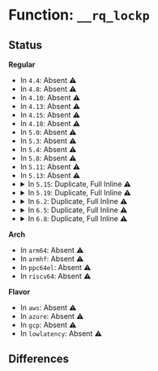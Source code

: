 # Function: <code>__rq_lockp</code>

## Status
<b>Regular</b>
<ul>
<li>
In <code>4.4</code>: Absent ⚠️
</li>
<li>
In <code>4.8</code>: Absent ⚠️
</li>
<li>
In <code>4.10</code>: Absent ⚠️
</li>
<li>
In <code>4.13</code>: Absent ⚠️
</li>
<li>
In <code>4.15</code>: Absent ⚠️
</li>
<li>
In <code>4.18</code>: Absent ⚠️
</li>
<li>
In <code>5.0</code>: Absent ⚠️
</li>
<li>
In <code>5.3</code>: Absent ⚠️
</li>
<li>
In <code>5.4</code>: Absent ⚠️
</li>
<li>
In <code>5.8</code>: Absent ⚠️
</li>
<li>
In <code>5.11</code>: Absent ⚠️
</li>
<li>
In <code>5.13</code>: Absent ⚠️
</li>
<li>
<details>
<summary>In <code>5.15</code>: Duplicate, Full Inline ⚠️</summary>

**Collision:** Static Duplication

**Inline:** Full

**Transformation:** False

**Instances:**

```
In kernel/sched/core.c (ffffffff81d5208b)
Location: kernel/sched/sched.h:1180
Inline: True
Inline callers:
  - kernel/sched/core.c:yield_to
  - kernel/sched/core.c:yield_to
  - kernel/sched/core.c:yield_to
  - kernel/sched/core.c:yield_to
  - kernel/sched/core.c:try_steal_cookie
  - kernel/sched/core.c:try_steal_cookie
  - kernel/sched/core.c:migrate_swap_stop
  - kernel/sched/core.c:migrate_swap_stop
  - kernel/sched/core.c:push_cpu_stop
  - kernel/sched/core.c:push_cpu_stop
  - kernel/sched/core.c:double_rq_lock
  - kernel/sched/core.c:double_rq_lock
  - kernel/sched/core.c:raw_spin_rq_trylock
  - kernel/sched/core.c:raw_spin_rq_trylock
```
```
In kernel/sched/fair.c (0)
Location: kernel/sched/sched.h:1180
Inline: True
```
```
In kernel/sched/rt.c (ffffffff81112de6)
Location: kernel/sched/sched.h:1180
Inline: True
Inline callers:
  - kernel/sched/rt.c:pull_rt_task
  - kernel/sched/rt.c:pull_rt_task
  - kernel/sched/rt.c:pull_rt_task
  - kernel/sched/rt.c:pull_rt_task
  - kernel/sched/rt.c:find_lock_lowest_rq
  - kernel/sched/rt.c:find_lock_lowest_rq
  - kernel/sched/rt.c:find_lock_lowest_rq
  - kernel/sched/rt.c:find_lock_lowest_rq
  - kernel/sched/rt.c:find_lock_lowest_rq
  - kernel/sched/rt.c:find_lock_lowest_rq
```
```
In kernel/sched/deadline.c (ffffffff81115f55)
Location: kernel/sched/sched.h:1180
Inline: True
Inline callers:
  - kernel/sched/deadline.c:pull_dl_task
  - kernel/sched/deadline.c:pull_dl_task
  - kernel/sched/deadline.c:pull_dl_task
  - kernel/sched/deadline.c:pull_dl_task
  - kernel/sched/deadline.c:find_lock_later_rq
  - kernel/sched/deadline.c:find_lock_later_rq
  - kernel/sched/deadline.c:find_lock_later_rq
  - kernel/sched/deadline.c:find_lock_later_rq
  - kernel/sched/deadline.c:find_lock_later_rq
  - kernel/sched/deadline.c:find_lock_later_rq
  - kernel/sched/deadline.c:dl_task_offline_migration
  - kernel/sched/deadline.c:dl_task_offline_migration
  - kernel/sched/deadline.c:dl_task_offline_migration
  - kernel/sched/deadline.c:dl_task_offline_migration
```
```
In kernel/sched/stop_task.c (0)
Location: kernel/sched/sched.h:1180
Inline: True
```
```
In kernel/sched/psi.c (0)
Location: kernel/sched/sched.h:1180
Inline: True
```
```
In kernel/sched/core_sched.c (0)
Location: kernel/sched/sched.h:1180
Inline: True
```
```
In kernel/livepatch/transition.c (0)
Location: kernel/sched/sched.h:1180
Inline: True
```
</details>
</li>
<li>
<details>
<summary>In <code>5.19</code>: Duplicate, Full Inline ⚠️</summary>

**Collision:** Static Duplication

**Inline:** Full

**Transformation:** False

**Instances:**

```
In kernel/sched/core.c (ffffffff81f22749)
Location: kernel/sched/sched.h:1177
Inline: True
Inline callers:
  - kernel/sched/core.c:yield_to
  - kernel/sched/core.c:yield_to
  - kernel/sched/core.c:yield_to
  - kernel/sched/core.c:yield_to
  - kernel/sched/core.c:try_steal_cookie
  - kernel/sched/core.c:try_steal_cookie
  - kernel/sched/core.c:migrate_swap_stop
  - kernel/sched/core.c:migrate_swap_stop
  - kernel/sched/core.c:push_cpu_stop
  - kernel/sched/core.c:push_cpu_stop
  - kernel/sched/core.c:double_rq_lock
  - kernel/sched/core.c:double_rq_lock
  - kernel/sched/core.c:raw_spin_rq_trylock
  - kernel/sched/core.c:raw_spin_rq_trylock
```
```
In kernel/sched/fair.c (0)
Location: kernel/sched/sched.h:1177
Inline: True
```
```
In kernel/sched/build_policy.c (ffffffff8112fc58)
Location: kernel/sched/sched.h:1177
Inline: True
Inline callers:
  - kernel/sched/build_policy.c:pull_dl_task
  - kernel/sched/build_policy.c:pull_dl_task
  - kernel/sched/build_policy.c:push_dl_task
  - kernel/sched/build_policy.c:push_dl_task
  - kernel/sched/build_policy.c:find_lock_later_rq
  - kernel/sched/build_policy.c:find_lock_later_rq
  - kernel/sched/build_policy.c:find_lock_later_rq
  - kernel/sched/build_policy.c:find_lock_later_rq
  - kernel/sched/build_policy.c:dl_task_offline_migration
  - kernel/sched/build_policy.c:dl_task_offline_migration
  - kernel/sched/build_policy.c:pull_rt_task
  - kernel/sched/build_policy.c:pull_rt_task
  - kernel/sched/build_policy.c:push_rt_task
  - kernel/sched/build_policy.c:push_rt_task
  - kernel/sched/build_policy.c:find_lock_lowest_rq
  - kernel/sched/build_policy.c:find_lock_lowest_rq
  - kernel/sched/build_policy.c:find_lock_lowest_rq
  - kernel/sched/build_policy.c:find_lock_lowest_rq
```
```
In kernel/sched/build_utility.c (0)
Location: kernel/sched/sched.h:1177
Inline: True
```
</details>
</li>
<li>
<details>
<summary>In <code>6.2</code>: Duplicate, Full Inline ⚠️</summary>

**Collision:** Static Duplication

**Inline:** Full

**Transformation:** False

**Instances:**

```
In kernel/sched/core.c (ffffffff820cd059)
Location: kernel/sched/sched.h:1231
Inline: True
Inline callers:
  - kernel/sched/core.c:yield_to
  - kernel/sched/core.c:yield_to
  - kernel/sched/core.c:yield_to
  - kernel/sched/core.c:yield_to
  - kernel/sched/core.c:try_steal_cookie
  - kernel/sched/core.c:try_steal_cookie
  - kernel/sched/core.c:migrate_swap_stop
  - kernel/sched/core.c:migrate_swap_stop
  - kernel/sched/core.c:push_cpu_stop
  - kernel/sched/core.c:push_cpu_stop
  - kernel/sched/core.c:double_rq_lock
  - kernel/sched/core.c:double_rq_lock
  - kernel/sched/core.c:raw_spin_rq_trylock
  - kernel/sched/core.c:raw_spin_rq_trylock
```
```
In kernel/sched/fair.c (0)
Location: kernel/sched/sched.h:1231
Inline: True
```
```
In kernel/sched/build_policy.c (ffffffff81159d1e)
Location: kernel/sched/sched.h:1231
Inline: True
Inline callers:
  - kernel/sched/build_policy.c:pull_dl_task
  - kernel/sched/build_policy.c:pull_dl_task
  - kernel/sched/build_policy.c:push_dl_task
  - kernel/sched/build_policy.c:push_dl_task
  - kernel/sched/build_policy.c:find_lock_later_rq
  - kernel/sched/build_policy.c:find_lock_later_rq
  - kernel/sched/build_policy.c:find_lock_later_rq
  - kernel/sched/build_policy.c:find_lock_later_rq
  - kernel/sched/build_policy.c:dl_task_offline_migration
  - kernel/sched/build_policy.c:dl_task_offline_migration
  - kernel/sched/build_policy.c:pull_rt_task
  - kernel/sched/build_policy.c:pull_rt_task
  - kernel/sched/build_policy.c:push_rt_task
  - kernel/sched/build_policy.c:push_rt_task
  - kernel/sched/build_policy.c:find_lock_lowest_rq
  - kernel/sched/build_policy.c:find_lock_lowest_rq
  - kernel/sched/build_policy.c:find_lock_lowest_rq
  - kernel/sched/build_policy.c:find_lock_lowest_rq
```
```
In kernel/sched/build_utility.c (0)
Location: kernel/sched/sched.h:1231
Inline: True
```
</details>
</li>
<li>
<details>
<summary>In <code>6.5</code>: Duplicate, Full Inline ⚠️</summary>

**Collision:** Static Duplication

**Inline:** Full

**Transformation:** False

**Instances:**

```
In kernel/sched/core.c (ffffffff82151459)
Location: kernel/sched/sched.h:1238
Inline: True
Inline callers:
  - kernel/sched/core.c:yield_to
  - kernel/sched/core.c:yield_to
  - kernel/sched/core.c:yield_to
  - kernel/sched/core.c:yield_to
  - kernel/sched/core.c:try_steal_cookie
  - kernel/sched/core.c:try_steal_cookie
  - kernel/sched/core.c:migrate_swap_stop
  - kernel/sched/core.c:migrate_swap_stop
  - kernel/sched/core.c:push_cpu_stop
  - kernel/sched/core.c:push_cpu_stop
  - kernel/sched/core.c:double_rq_lock
  - kernel/sched/core.c:double_rq_lock
  - kernel/sched/core.c:raw_spin_rq_trylock
  - kernel/sched/core.c:raw_spin_rq_trylock
```
```
In kernel/sched/fair.c (0)
Location: kernel/sched/sched.h:1238
Inline: True
```
```
In kernel/sched/build_policy.c (ffffffff81169f2e)
Location: kernel/sched/sched.h:1238
Inline: True
Inline callers:
  - kernel/sched/build_policy.c:pull_dl_task
  - kernel/sched/build_policy.c:pull_dl_task
  - kernel/sched/build_policy.c:push_dl_task
  - kernel/sched/build_policy.c:push_dl_task
  - kernel/sched/build_policy.c:find_lock_later_rq
  - kernel/sched/build_policy.c:find_lock_later_rq
  - kernel/sched/build_policy.c:find_lock_later_rq
  - kernel/sched/build_policy.c:find_lock_later_rq
  - kernel/sched/build_policy.c:dl_task_offline_migration
  - kernel/sched/build_policy.c:dl_task_offline_migration
  - kernel/sched/build_policy.c:pull_rt_task
  - kernel/sched/build_policy.c:pull_rt_task
  - kernel/sched/build_policy.c:push_rt_task
  - kernel/sched/build_policy.c:push_rt_task
  - kernel/sched/build_policy.c:find_lock_lowest_rq
  - kernel/sched/build_policy.c:find_lock_lowest_rq
  - kernel/sched/build_policy.c:find_lock_lowest_rq
  - kernel/sched/build_policy.c:find_lock_lowest_rq
```
```
In kernel/sched/build_utility.c (0)
Location: kernel/sched/sched.h:1238
Inline: True
```
</details>
</li>
<li>
<details>
<summary>In <code>6.8</code>: Duplicate, Full Inline ⚠️</summary>

**Collision:** Static Duplication

**Inline:** Full

**Transformation:** False

**Instances:**

```
In kernel/sched/core.c (ffffffff82234271)
Location: kernel/sched/sched.h:1256
Inline: True
Inline callers:
  - kernel/sched/core.c:yield_to
  - kernel/sched/core.c:yield_to
  - kernel/sched/core.c:yield_to
  - kernel/sched/core.c:yield_to
  - kernel/sched/core.c:yield_to
  - kernel/sched/core.c:yield_to
  - kernel/sched/core.c:try_steal_cookie
  - kernel/sched/core.c:try_steal_cookie
  - kernel/sched/core.c:migrate_swap_stop
  - kernel/sched/core.c:migrate_swap_stop
  - kernel/sched/core.c:push_cpu_stop
  - kernel/sched/core.c:push_cpu_stop
  - kernel/sched/core.c:double_rq_lock
  - kernel/sched/core.c:double_rq_lock
  - kernel/sched/core.c:raw_spin_rq_trylock
  - kernel/sched/core.c:raw_spin_rq_trylock
```
```
In kernel/sched/fair.c (0)
Location: kernel/sched/sched.h:1256
Inline: True
```
```
In kernel/sched/build_policy.c (ffffffff811775ce)
Location: kernel/sched/sched.h:1256
Inline: True
Inline callers:
  - kernel/sched/build_policy.c:pull_dl_task
  - kernel/sched/build_policy.c:pull_dl_task
  - kernel/sched/build_policy.c:push_dl_task
  - kernel/sched/build_policy.c:push_dl_task
  - kernel/sched/build_policy.c:find_lock_later_rq
  - kernel/sched/build_policy.c:find_lock_later_rq
  - kernel/sched/build_policy.c:find_lock_later_rq
  - kernel/sched/build_policy.c:find_lock_later_rq
  - kernel/sched/build_policy.c:dl_task_offline_migration
  - kernel/sched/build_policy.c:dl_task_offline_migration
  - kernel/sched/build_policy.c:pull_rt_task
  - kernel/sched/build_policy.c:pull_rt_task
  - kernel/sched/build_policy.c:push_rt_task
  - kernel/sched/build_policy.c:push_rt_task
  - kernel/sched/build_policy.c:find_lock_lowest_rq
  - kernel/sched/build_policy.c:find_lock_lowest_rq
  - kernel/sched/build_policy.c:find_lock_lowest_rq
  - kernel/sched/build_policy.c:find_lock_lowest_rq
```
```
In kernel/sched/build_utility.c (0)
Location: kernel/sched/sched.h:1256
Inline: True
```
</details>
</li>
</ul>
<b>Arch</b>
<ul>
<li>
In <code>arm64</code>: Absent ⚠️
</li>
<li>
In <code>armhf</code>: Absent ⚠️
</li>
<li>
In <code>ppc64el</code>: Absent ⚠️
</li>
<li>
In <code>riscv64</code>: Absent ⚠️
</li>
</ul>
<b>Flavor</b>
<ul>
<li>
In <code>aws</code>: Absent ⚠️
</li>
<li>
In <code>azure</code>: Absent ⚠️
</li>
<li>
In <code>gcp</code>: Absent ⚠️
</li>
<li>
In <code>lowlatency</code>: Absent ⚠️
</li>
</ul>

## Differences
